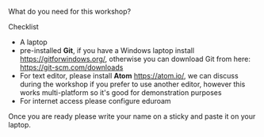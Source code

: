 What do you need for this workshop?

Checklist

- A laptop
- pre-installed **Git**, if you have a Windows laptop install https://gitforwindows.org/, otherwise you can download Git from here: https://git-scm.com/downloads
- For text editor, please install **Atom** https://atom.io/, we can discuss during the workshop if you prefer to use another editor, however this works multi-platform so it's good for demonstration purposes
- For internet access please configure eduroam

Once you are ready please write your name on a sticky and paste it on your laptop.
